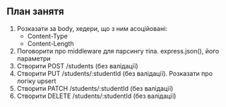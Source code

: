 ## План занятя

1. Розказати за body, хедери, що з ним асоційовані:
   - Content-Type
   - Content-Length
2. Поговорити про middleware для парсингу тіла. express.json(), його параметри
3. Створити POST /students (без валідації)
4. Створити PUT /students/:studentId (без валідації). Розказати про логіку upsert
5. Створити PATCH /students/:studentId (без валідації)
6. Створити DELETE /students/:studentId (без валідації)
